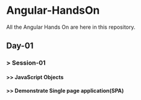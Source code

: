 # Angular-HandsOn
All the Angular Hands On are here in this repository.

## Day-01
### > Session-01
  <h4> >> JavaScript Objects</h4>
  <h4> >> Demonstrate Single page application(SPA)</h4>
